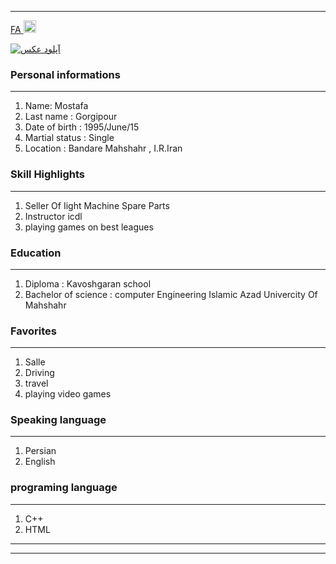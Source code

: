 
---
[FA](index.md)<a class="pt-trigger" href="index" data-animation="62"> <img src="img/Iran.png" width="20" height="20"/></a>


<a href="https://uupload.ir/" target="_blank"><img src="https://s4.uupload.ir/files/3_iv2n.jpg" border="0" alt="آپلود عکس" /></a>

### Personal informations

---
<ol>
  <li> Name: Mostafa</li>
  <li> Last name : Gorgipour</li>
  <li> Date of birth : 1995/June/15</li>
  <li> Martial status : Single</li>
  <li> Location : Bandare Mahshahr , I.R.Iran</li>
</ol>


### Skill Highlights

---
<ol>
  <li> Seller Of Iight Machine Spare Parts</li>
  <li>Instructor icdl</li>
  <li>playing games on best leagues</li>
</ol>

### Education

---
<ol>
<li> Diploma : Kavoshgaran school
 </li>
<li> Bachelor of science : computer Engineering
 Islamic Azad Univercity Of Mahshahr </li>
</ol>

### Favorites

---
<ol>
  <li> Salle</li>
  <li> Driving</li>
  <li> travel </li>
  <li> playing video games</li>
</ol>

### Speaking language

---
<ol> 
  <li> Persian</li>
  <li> English</li>
</ol>

### programing language

---
<ol>
 <li> C++</li>
 <li> HTML</li>
</ol>


---
<ol>
</ol>



--- 


